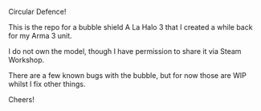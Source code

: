 <header1>Circular Defence!</header1>

This is the repo for a bubble shield A La Halo 3 that I created a while back for my Arma 3 unit.

I do not own the model, though I have permission to share it via Steam Workshop.

There are a few known bugs with the bubble, but for now those are WIP whilst I fix other things.

Cheers!
